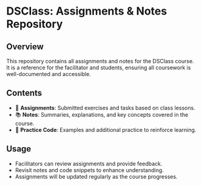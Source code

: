 # **DSClass: Assignments & Notes Repository**  

## **Overview**  
This repository contains all assignments and notes for the DSClass course. It is a reference for the facilitator and students, ensuring all coursework is well-documented and accessible.  

## **Contents**  
- 📌 **Assignments**: Submitted exercises and tasks based on class lessons.  
- 📚 **Notes**: Summaries, explanations, and key concepts covered in the course.  
- 📝 **Practice Code**: Examples and additional practice to reinforce learning.  

## **Usage**  
- Facilitators can review assignments and provide feedback.  
- Revisit notes and code snippets to enhance understanding.  
- Assignments will be updated regularly as the course progresses.  

